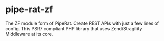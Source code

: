 # pipe-rat-zf
The ZF module form of PipeRat. Create REST APIs with just a few lines of config. This PSR7 compliant PHP library that uses Zend\Stragility Middleware at its core.
